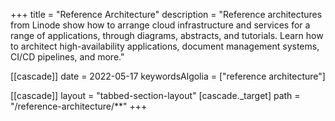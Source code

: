 +++
title = "Reference Architecture"
description = "Reference architectures from Linode show how to arrange cloud infrastructure and services for a range of applications, through diagrams, abstracts, and tutorials. Learn how to architect high-availability applications, document management systems, CI/CD pipelines, and more."

[[cascade]]
date = 2022-05-17
keywordsAlgolia = ["reference architecture"]

[[cascade]]
layout = "tabbed-section-layout"
[cascade._target]
path = "/reference-architecture/**"
+++

 <!--more-->